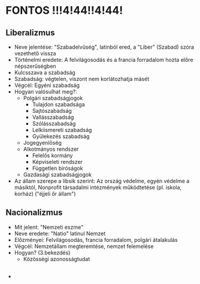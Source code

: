 # FONTOS !!!4!44!!4!44!  
## Liberalizmus  
- Neve jelentése: "Szabadelvűség", latinból ered, a "Liber" (Szabad) szóra vezethető vissza  
- Történelmi eredete: A felvilágosodás és a francia forradalom hozta előre népszerűségben  
- Kulcsszava a szabadság  
- Szabadság: végtelen, viszont nem korlátozhatja másét  
- Végcél: Egyéni szabadság  
- Hogyan valósulhat meg?:  
  - Polgári szabadságjogok  
    - Tulajdon szabadsága  
    - Sajtószabadság  
    - Vallásszabadság  
    - Szólásszabadság  
    - Lelkiismereti szabadság  
    - Gyülekezés szabadság  
  - Jogegyenlőség  
  - Alkotmányos rendszer  
    - Felelős kormány  
    - Képviseleti rendszer  
    - Független bíróságok  
  - Gazdasági szabadságjogok  
- Az állam szerepe a libsik szerint: Az ország védelme, egyén védelme a másiktól, Nonprofit társadalmi intézmények működtetése (pl. iskola, korház)  ("éjjeli őr állam")  
## Nacionalizmus  
- Mit jelent: "Nemzeti eszme"  
- Neve eredete: "Natio" latinul Nemzet  
- Előzményei: Felvilágosodás, francia forradalom, polgári átalakulás  
- Végcél: Nemzetállam megteremtése, nemzet felemelése  
- Hogyan? (3.bekezdés)  
  - Közösségi azonosságtudat  
##  
-  
